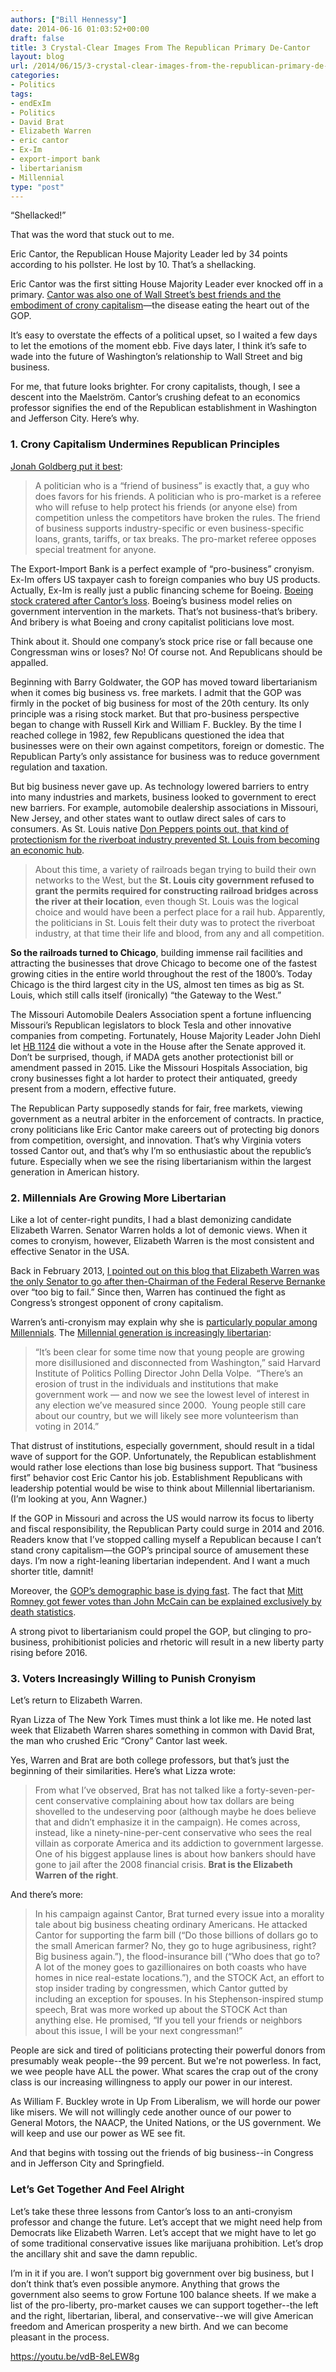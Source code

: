 ```yaml
---
authors: ["Bill Hennessy"]
date: 2014-06-16 01:03:52+00:00
draft: false
title: 3 Crystal-Clear Images From The Republican Primary De-Cantor
layout: blog
url: /2014/06/15/3-crystal-clear-images-from-the-republican-primary-de-cantor/
categories:
- Politics
tags:
- endExIm
- Politics
- David Brat
- Elizabeth Warren
- eric cantor
- Ex-Im
- export-import bank
- libertarianism
- Millennial
type: "post"
---
```


“Shellacked!”

That was the word that stuck out to me.

Eric Cantor, the Republican House Majority Leader led by 34 points according to his pollster. He lost by 10. That’s a shellacking.

Eric Cantor was the first sitting House Majority Leader ever knocked off in a primary. [Cantor was also one of Wall Street’s best friends and the embodiment of crony capitalism](https://www.businessinsider.com/a-development-that-should-have-wall-street-terrified-2014-6)—the disease eating the heart out of the GOP.

It’s easy to overstate the effects of a political upset, so I waited a few days to let the emotions of the moment ebb. Five days later, I think it’s safe to wade into the future of Washington’s relationship to Wall Street and big business.

For me, that future looks brighter. For crony capitalists, though, I see a descent into the Maelström. Cantor’s crushing defeat to an economics professor signifies the end of the Republican establishment in Washington and Jefferson City. Here’s why.



### 1. Crony Capitalism Undermines Republican Principles



[Jonah Goldberg put it best](https://www.nationalreview.com/article/375309/pro-business-or-pro-market-jonah-goldberg):



> A politician who is a “friend of business” is exactly that, a guy who does favors for his friends. A politician who is pro-market is a referee who will refuse to help protect his friends (or anyone else) from competition unless the competitors have broken the rules. The friend of business supports industry-specific or even business-specific loans, grants, tariffs, or tax breaks. The pro-market referee opposes special treatment for anyone.



The Export-Import Bank is a perfect example of “pro-business” cronyism. Ex-Im offers US taxpayer cash to foreign companies who buy US products. Actually, Ex-Im is really just a public financing scheme for Boeing. [Boeing stock cratered after Cantor’s loss](https://www.bloomberg.com/news/2014-06-11/boeing-tumbles-as-cantor-loss-clouds-ex-im-bank-s-future.html). Boeing’s business model relies on government intervention in the markets. That’s not business-that’s bribery. And bribery is what Boeing and crony capitalist politicians love most.

Think about it. Should one company’s stock price rise or fall because one Congressman wins or loses? No! Of course not. And Republicans should be appalled.

Beginning with Barry Goldwater, the GOP has moved toward libertarianism when it comes big business vs. free markets. I admit that the GOP was firmly in the pocket of big business for most of the 20th century. Its only principle was a rising stock market. But that pro-business perspective began to change with Russell Kirk and William F. Buckley. By the time I reached college in 1982, few Republicans questioned the idea that businesses were on their own against competitors, foreign or domestic. The Republican Party’s only assistance for business was to reduce government regulation and taxation.

But big business never gave up. As technology lowered barriers to entry into many industries and markets, business looked to government to erect new barriers. For example, automobile dealership associations in Missouri, New Jersey, and other states want to outlaw direct sales of cars to consumers. As St. Louis native [Don Peppers points out, that kind of protectionism for the riverboat industry prevented St. Louis from becoming an economic hub](https://www.linkedin.com/today/post/article/20130703012459-17102372-why-chicago-is-so-much-bigger-than-st-louis).



> About this time, a variety of railroads began trying to build their own networks to the West, but the **St. Louis city government refused to grant the permits required for constructing railroad bridges across the river at their location**, even though St. Louis was the logical choice and would have been a perfect place for a rail hub. Apparently, the politicians in St. Louis felt their duty was to protect the riverboat industry, at that time their life and blood, from any and all competition.

**So the railroads turned to Chicago**, building immense rail facilities and attracting the businesses that drove Chicago to become one of the fastest growing cities in the entire world throughout the rest of the 1800’s. Today Chicago is the third largest city in the US, almost ten times as big as St. Louis, which still calls itself (ironically) “the Gateway to the West.”



The Missouri Automobile Dealers Association spent a fortune influencing Missouri’s Republican legislators to block Tesla and other innovative companies from competing. Fortunately, House Majority Leader John Diehl let [HB 1124](https://www.teslamotors.com/blog/trouble-missouri) die without a vote in the House after the Senate approved it. Don’t be surprised, though, if MADA gets another protectionist bill or amendment passed in 2015. Like the Missouri Hospitals Association, big crony businesses fight a lot harder to protect their antiquated, greedy present from a modern, effective future.

The Republican Party supposedly stands for fair, free markets, viewing government as a neutral arbiter in the enforcement of contracts. In practice, crony politicians like Eric Cantor make careers out of protecting big donors from competition, oversight, and innovation. That’s why Virginia voters tossed Cantor out, and that’s why I’m so enthusiastic about the republic’s future. Especially when we see the rising libertarianism within the largest generation in American history.



### 2. Millennials Are Growing More Libertarian



Like a lot of center-right pundits, I had a blast demonizing candidate Elizabeth Warren. Senator Warren holds a lot of demonic views. When it comes to cronyism, however, Elizabeth Warren is the most consistent and effective Senator in the USA.

Back in February 2013, [I pointed out on this blog that Elizabeth Warren was the only Senator to go after then-Chairman of the Federal Reserve Bernanke](https://hennessysview.com/2013/02/26/the-best-grilling-of-bernanke-came-from-senator-elizabeth-warren-and-republicans-should-be-ashamed/) over “too big to fail.” Since then, Warren has continued the fight as Congress’s strongest opponent of crony capitalism.

Warren’s anti-cronyism may explain why she is [particularly popular among Millennials](https://www.policymic.com/articles/56987/is-elizabeth-warren-a-champion-of-the-millennial-generation). The [Millennial generation is increasingly libertarian](https://studentsforliberty.org/blog/2014/05/20/harvard-survey-confirms-millennials-growing-libertarian-political-attitudes/):



> “It’s been clear for some time now that young people are growing more disillusioned and disconnected from Washington,” said Harvard Institute of Politics Polling Director John Della Volpe.  “There’s an erosion of trust in the individuals and institutions that make government work — and now we see the lowest level of interest in any election we’ve measured since 2000.  Young people still care about our country, but we will likely see more volunteerism than voting in 2014.”



That distrust of institutions, especially government, should result in a tidal wave of support for the GOP. Unfortunately, the Republican establishment would rather lose elections than lose big business support. That “business first” behavior cost Eric Cantor his job. Establishment Republicans with leadership potential would be wise to think about Millennial libertarianism. (I’m looking at you, Ann Wagner.)

If the GOP in Missouri and across the US would narrow its focus to liberty and fiscal responsibility, the Republican Party could surge in 2014 and 2016. Readers know that I’ve stopped calling myself a Republican because I can’t stand crony capitalism—the GOP’s principal source of amusement these days. I’m now a right-leaning libertarian independent. And I want a much shorter title, damnit!

Moreover, the [GOP’s demographic base is dying fast](https://hennessysview.com/2012/11/07/the-conservative-base-is-dying-and-taking-freedom-with-it/). The fact that [Mitt Romney got fewer votes than John McCain can be explained exclusively by death statistics](https://hennessysview.com/2012/12/06/this-is-the-infographic-that-the-whole-republican-party-is-freaking-out-about/).

A strong pivot to libertarianism could propel the GOP, but clinging to pro-business, prohibitionist policies and rhetoric will result in a new liberty party rising before 2016.



### 3. Voters Increasingly Willing to Punish Cronyism



Let’s return to Elizabeth Warren.

Ryan Lizza of The New York Times must think a lot like me. He noted last week that Elizabeth Warren shares something in common with David Brat, the man who crushed Eric “Crony” Cantor last week.

Yes, Warren and Brat are both college professors, but that’s just the beginning of their similarities. Here’s what Lizza wrote:



> From what I’ve observed, Brat has not talked like a forty-seven-per-cent conservative complaining about how tax dollars are being shovelled to the undeserving poor (although maybe he does believe that and didn’t emphasize it in the campaign). He comes across, instead, like a ninety-nine-per-cent conservative who sees the real villain as corporate America and its addiction to government largesse. One of his biggest applause lines is about how bankers should have gone to jail after the 2008 financial crisis. **Brat is the Elizabeth Warren of the right**.



And there’s more:



> In his campaign against Cantor, Brat turned every issue into a morality tale about big business cheating ordinary Americans. He attacked Cantor for supporting the farm bill (“Do those billions of dollars go to the small American farmer? No, they go to huge agribusiness, right? Big business again.”), the flood-insurance bill (“Who does that go to? A lot of the money goes to gazillionaires on both coasts who have homes in nice real-estate locations.”), and the STOCK Act, an effort to stop insider trading by congressmen, which Cantor gutted by including an exception for spouses. In his Stephenson-inspired stump speech, Brat was more worked up about the STOCK Act than anything else. He promised, “If you tell your friends or neighbors about this issue, I will be your next congressman!”



People are sick and tired of politicians protecting their powerful donors from presumably weak people--the 99 percent. But we're not powerless. In fact, we wee people have ALL the power. What scares the crap out of the crony class is our increasing willingness to apply our power in our interest.

As William F. Buckley wrote in Up From Liberalism, we will horde our power like misers. We will not willingly cede another ounce of our power to General Motors, the NAACP, the United Nations, or the US government. We will keep and use our power as WE see fit.

And that begins with tossing out the friends of big business--in Congress and in Jefferson City and Springfield.



### Let’s Get Together And Feel Alright



Let’s take these three lessons from Cantor’s loss to an anti-cronyism professor and change the future. Let’s accept that we might need help from Democrats like Elizabeth Warren. Let’s accept that we might have to let go of some traditional conservative issues like marijuana prohibition. Let’s drop the ancillary shit and save the damn republic.

I’m in it if you are. I won’t support big government over big business, but I don’t think that’s even possible anymore. Anything that grows the government also seems to grow Fortune 100 balance sheets. If we make a list of the pro-liberty, pro-market causes we can support together--the left and the right, libertarian, liberal, and conservative--we will give American freedom and American prosperity a new birth. And we can become pleasant in the process.

https://youtu.be/vdB-8eLEW8g
